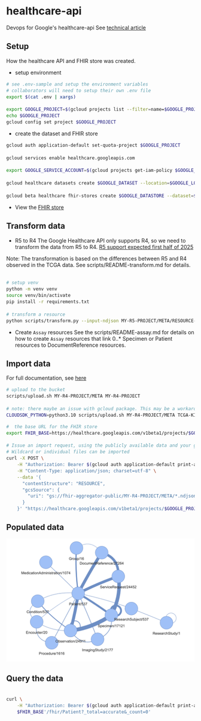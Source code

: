 # healthcare-api
Devops for Google's healthcare-api
See [technical article](https://kellrott.medium.com/using-google-fhir-to-support-research-8f726834d77)

## Setup

How the healthcare API and FHIR store was created.

* setup environment
```bash
# see .env-sample and setup the environment variables
# collaborators will need to setup their own .env file
export $(cat .env | xargs)

export GOOGLE_PROJECT=$(gcloud projects list --filter=name=$GOOGLE_PROJECT_NAME --format="value(projectId)")
echo $GOOGLE_PROJECT
gcloud config set project $GOOGLE_PROJECT
```
* create the dataset and FHIR store
```bash
gcloud auth application-default set-quota-project $GOOGLE_PROJECT

gcloud services enable healthcare.googleapis.com

export GOOGLE_SERVICE_ACCOUNT=$(gcloud projects get-iam-policy $GOOGLE_PROJECT --format="value(bindings.members)" --flatten="bindings[]" | grep serviceAccount | uniq | grep healthcare)

gcloud healthcare datasets create $GOOGLE_DATASET --location=$GOOGLE_LOCATION

gcloud beta healthcare fhir-stores create $GOOGLE_DATASTORE --dataset=$GOOGLE_DATASET --location=$GOOGLE_LOCATION --version R4 --enable-update-create
```
* View the [FHIR store](https://console.cloud.google.com/healthcare/fhirviewer)


## Transform data

* R5 to R4
The Google Healthcare API only supports R4, so we need to transform the data from R5 to R4.
[R5 support expected first half of 2025](https://groups.google.com/g/gcp-healthcare-discuss/c/DAua7sqmSl8/m/h1-nnpClBwAJ)

Note: The transformation is based on the differences between R5 and R4 observed in the TCGA data.
See scripts/README-transform.md for details.

```bash

# setup venv
python -m venv venv
source venv/bin/activate
pip install -r requirements.txt

# transform a resource
python scripts/transform.py --input-ndjson MY-R5-PROJECT/META/RESOURCE-NAME.ndjson --output-ndjson MY-R4-PROJECT/META/RESOURCE-NAME.ndjson

```

* Create `Assay` resources
See the scripts/README-assay.md for details on how to create `Assay` resources that link 0..* Specimen or Patient resources to DocumentReference resources.



## Import data

For full documentation, see [here](https://cloud.google.com/healthcare-api/docs/how-tos/fhir-import-export#importing_fhir_resources)

```bash
# upload to the bucket
scripts/upload.sh MY-R4-PROJECT/META MY-R4-PROJECT

# note: there maybe an issue with gcloud package. This may be a workaround:
CLOUDSDK_PYTHON=python3.10 scripts/upload.sh MY-R4-PROJECT/META TCGA-KIRC
```


```bash
#  the base URL for the FHIR store
export FHIR_BASE=https://healthcare.googleapis.com/v1beta1/projects/$GOOGLE_PROJECT/locations/$GOOGLE_LOCATION/datasets/$GOOGLE_DATASET/fhirStores/$GOOGLE_DATASTORE

# Issue an import request, using the publicly available data and your google credentials
# Wildcard or individual files can be imported
curl -X POST \
    -H "Authorization: Bearer $(gcloud auth application-default print-access-token)" \
    -H "Content-Type: application/json; charset=utf-8" \
    --data '{
      "contentStructure": "RESOURCE",
      "gcsSource": {
        "uri": "gs://fhir-aggregator-public/MY-R4-PROJECT/META/*.ndjson"        
      }
    }' "https://healthcare.googleapis.com/v1beta1/projects/$GOOGLE_PROJECT/locations/$GOOGLE_LOCATION/datasets/$GOOGLE_DATASET/fhirStores/$GOOGLE_DATASTORE:import"

```

## Populated data
![FHIR store](docs/images/graph-view.png)

## Query the data

```bash

curl \
    -H "Authorization: Bearer $(gcloud auth application-default print-access-token)" \
    $FHIR_BASE'/fhir/Patient?_total=accurate&_count=0'
```